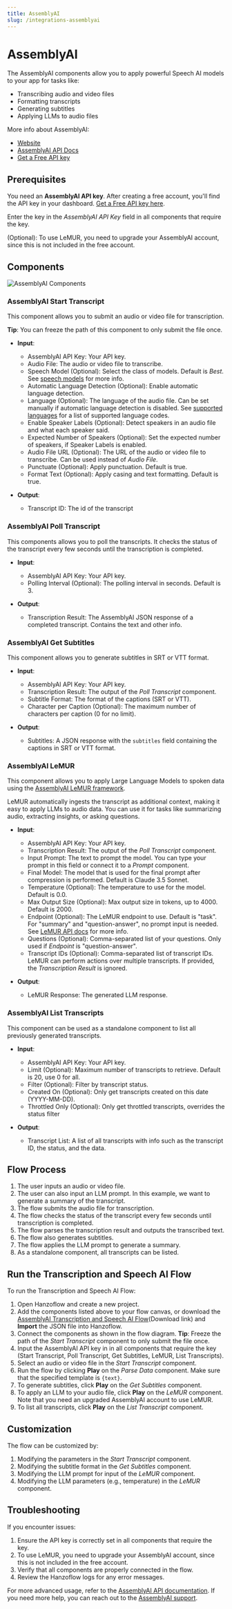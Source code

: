```yaml
---
title: AssemblyAI
slug: /integrations-assemblyai
---
```




# AssemblyAI

The AssemblyAI components allow you to apply powerful Speech AI models to your app for tasks like:

- Transcribing audio and video files
- Formatting transcripts
- Generating subtitles
- Applying LLMs to audio files

More info about AssemblyAI:

- [Website](https://www.assemblyai.com/)
- [AssemblyAI API Docs](https://www.assemblyai.com/docs)
- [Get a Free API key](https://www.assemblyai.com/dashboard/signup)


## Prerequisites

You need an **AssemblyAI API key**. After creating a free account, you'll find the API key in your dashboard. [Get a Free API key here](https://www.assemblyai.com/dashboard/signup).

Enter the key in the *AssemblyAI API Key* field in all components that require the key.

(Optional): To use LeMUR, you need to upgrade your AssemblyAI account, since this is not included in the free account.

## Components

![AssemblyAI Components](./assemblyai-components.png)

### AssemblyAI Start Transcript

This component allows you to submit an audio or video file for transcription.

**Tip**: You can freeze the path of this component to only submit the file once.

- **Input**:
    - AssemblyAI API Key: Your API key.
    - Audio File: The audio or video file to transcribe.
    - Speech Model (Optional): Select the class of models. Default is *Best*. See [speech models](https://www.assemblyai.com/docs/speech-to-text/speech-recognition#select-the-speech-model-with-best-and-nano) for more info.
    - Automatic Language Detection (Optional): Enable automatic language detection.
    - Language (Optional): The language of the audio file. Can be set manually if automatic language detection is disabled.
            See [supported languages](https://www.assemblyai.com/docs/getting-started/supported-languages) for a list of supported language codes.
    - Enable Speaker Labels (Optional): Detect speakers in an audio file and what each speaker said.
    - Expected Number of Speakers (Optional): Set the expected number of speakers, if Speaker Labels is enabled.
    - Audio File URL (Optional): The URL of the audio or video file to transcribe. Can be used instead of *Audio File*.
    - Punctuate (Optional): Apply punctuation. Default is true.
    - Format Text (Optional): Apply casing and text formatting. Default is true.

- **Output**:
    - Transcript ID: The id of the transcript


### AssemblyAI Poll Transcript

This components allows you to poll the transcripts. It checks the status of the transcript every few seconds until the transcription is completed.

- **Input**:
    - AssemblyAI API Key: Your API key.
    - Polling Interval (Optional): The polling interval in seconds. Default is 3.

- **Output**:
    - Transcription Result: The AssemblyAI JSON response of a completed transcript. Contains the text and other info.


### AssemblyAI Get Subtitles

This component allows you to generate subtitles in SRT or VTT format.

- **Input**:
    - AssemblyAI API Key: Your API key.
    - Transcription Result: The output of the *Poll Transcript* component.
    - Subtitle Format: The format of the captions (SRT or VTT).
    - Character per Caption (Optional): The maximum number of characters per caption (0 for no limit).

- **Output**:
    - Subtitles: A JSON response with the `subtitles` field containing the captions in SRT or VTT format.


### AssemblyAI LeMUR

This component allows you to apply Large Language Models to spoken data using the [AssemblyAI LeMUR framework](https://www.assemblyai.com/docs/lemur).

LeMUR automatically ingests the transcript as additional context, making it easy to apply LLMs to audio data. You can use it for tasks like summarizing audio, extracting insights, or asking questions.

- **Input**:
    - AssemblyAI API Key: Your API key.
    - Transcription Result: The output of the *Poll Transcript* component.
    - Input Prompt: The text to prompt the model. You can type your prompt in this field or connect it to a *Prompt* component.
    - Final Model: The model that is used for the final prompt after compression is performed. Default is Claude 3.5 Sonnet.
    - Temperature (Optional): The temperature to use for the model. Default is 0.0.
    - Max Output Size (Optional): Max output size in tokens, up to 4000. Default is 2000.
    - Endpoint (Optional): The LeMUR endpoint to use. Default is "task". For "summary" and "question-answer", no prompt input is needed. See [LeMUR API docs](https://www.assemblyai.com/docs/api-reference/lemur/) for more info.
    - Questions (Optional): Comma-separated list of your questions. Only used if *Endpoint* is "question-answer".
    - Transcript IDs (Optional): Comma-separated list of transcript IDs. LeMUR can perform actions over multiple transcripts. If provided, the *Transcription Result* is ignored.

- **Output**:
    - LeMUR Response: The generated LLM response.

### AssemblyAI List Transcripts

This component can be used as a standalone component to list all previously generated transcripts.

- **Input**:
    - AssemblyAI API Key: Your API key.
    - Limit (Optional): Maximum number of transcripts to retrieve. Default is 20, use 0 for all.
    - Filter (Optional): Filter by transcript status.
    - Created On (Optional): Only get transcripts created on this date (YYYY-MM-DD).
    - Throttled Only (Optional): Only get throttled transcripts, overrides the status filter

- **Output**:
    - Transcript List: A list of all transcripts with info such as the transcript ID, the status, and the data.


## Flow Process

1. The user inputs an audio or video file.
2. The user can also input an LLM prompt. In this example, we want to generate a summary of the transcript.
3. The flow submits the audio file for transcription.
4. The flow checks the status of the transcript every few seconds until transcription is completed.
5. The flow parses the transcription result and outputs the transcribed text.
6. The flow also generates subtitles.
7. The flow applies the LLM prompt to generate a summary.
8. As a standalone component, all transcripts can be listed.

## Run the Transcription and Speech AI Flow

To run the Transcription and Speech AI Flow:

1. Open Hanzoflow and create a new project.
2. Add the components listed above to your flow canvas, or download the [AssemblyAI Transcription and Speech AI Flow](./AssemblyAI_Flow.json)(Download link) and **Import** the JSON file into Hanzoflow.
3. Connect the components as shown in the flow diagram. **Tip**: Freeze the path of the *Start Transcript* component to only submit the file once.
4. Input the AssemblyAI API key in in all components that require the key (Start Transcript, Poll Transcript, Get Subtitles, LeMUR, List Transcripts).
5. Select an audio or video file in the *Start Transcript* component.
6. Run the flow by clicking **Play** on the *Parse Data* component. Make sure that the specified template is `{text}`.
7. To generate subtitles, click **Play** on the *Get Subtitles* component.
8. To apply an LLM to your audio file, click **Play** on the *LeMUR* component. Note that you need an upgraded AssemblyAI account to use LeMUR.
9. To list all transcripts, click **Play** on the *List Transcript* component.


## Customization

The flow can be customized by:

1. Modifying the parameters in the *Start Transcript* component.
2. Modifying the subtitle format in the *Get Subtitles* component.
3. Modifying the LLM prompt for input of the *LeMUR* component.
4. Modifying the LLM parameters (e.g., temperature) in the *LeMUR* component.

## Troubleshooting

If you encounter issues:

1. Ensure the API key is correctly set in all components that require the key.
2. To use LeMUR, you need to upgrade your AssemblyAI account, since this is not included in the free account.
3. Verify that all components are properly connected in the flow.
4. Review the Hanzoflow logs for any error messages.

For more advanced usage, refer to the [AssemblyAI API documentation](https://www.assemblyai.com/docs/). If you need more help, you can reach out to the [AssemblyAI support](https://www.assemblyai.com/contact/support).
